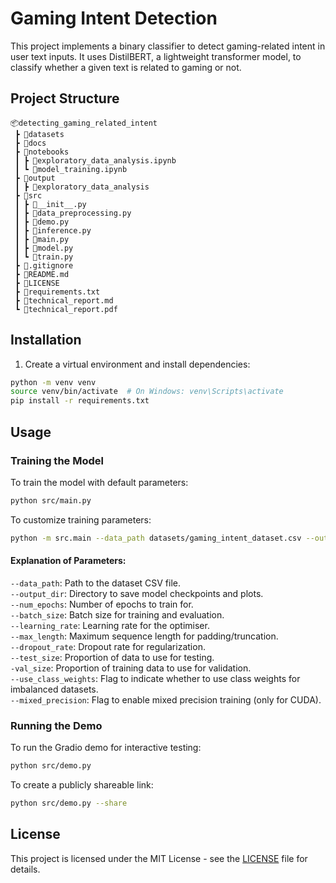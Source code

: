 # Gaming Intent Detection

This project implements a binary classifier to detect gaming-related intent in user text inputs. It uses DistilBERT, a lightweight transformer model, to classify whether a given text is related to gaming or not.

## Project Structure

```
📦detecting_gaming_related_intent
 ┣ 📂datasets
 ┣ 📂docs
 ┣ 📂notebooks
 ┃ ┣ 📜exploratory_data_analysis.ipynb
 ┃ ┗ 📜model_training.ipynb
 ┣ 📂output
 ┃ ┣ 📂exploratory_data_analysis
 ┣ 📂src
 ┃ ┣ 📜__init__.py
 ┃ ┣ 📜data_preprocessing.py
 ┃ ┣ 📜demo.py
 ┃ ┣ 📜inference.py
 ┃ ┣ 📜main.py
 ┃ ┣ 📜model.py
 ┃ ┗ 📜train.py
 ┣ 📜.gitignore
 ┣ 📜README.md
 ┣ 📜LICENSE
 ┣ 📜requirements.txt
 ┣ 📜technical_report.md
 ┗ 📜technical_report.pdf
```

## Installation

1. Create a virtual environment and install dependencies:
```bash
python -m venv venv
source venv/bin/activate  # On Windows: venv\Scripts\activate
pip install -r requirements.txt
```

## Usage

### Training the Model

To train the model with default parameters:
```bash
python src/main.py
```

To customize training parameters:
```bash
python -m src.main --data_path datasets/gaming_intent_dataset.csv --output_dir output --num_epochs 10 --batch_size 32 --learning_rate 3e-5 --max_length 256 --dropout_rate 0.2 --test_size 0.2 --val_size 0.1 --use_class_weights --mixed_precision
```

#### Explanation of Parameters:
`--data_path`: Path to the dataset CSV file.\
`--output_dir`: Directory to save model checkpoints and plots.\
`--num_epochs`: Number of epochs to train for.\
`--batch_size`: Batch size for training and evaluation.\
`--learning_rate`: Learning rate for the optimiser.\
`--max_length`: Maximum sequence length for padding/truncation.\
`--dropout_rate`: Dropout rate for regularization.\
`--test_size`: Proportion of data to use for testing.\
`-val_size`: Proportion of training data to use for validation.\
`--use_class_weights`: Flag to indicate whether to use class weights for imbalanced datasets.\
`--mixed_precision`: Flag to enable mixed precision training (only for CUDA).

### Running the Demo

To run the Gradio demo for interactive testing:
```bash
python src/demo.py
```

To create a publicly shareable link:
```bash
python src/demo.py --share
```

## License

This project is licensed under the MIT License - see the [LICENSE](LICENSE) file for details.